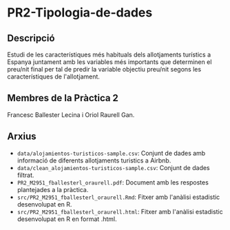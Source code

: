 # PR2-Tipologia-de-dades

## Descripció

Estudi de les característiques més habituals dels allotjaments turístics a Espanya juntament amb les variables més importants que determinen el preu/nit final per tal de predir la variable objectiu preu/nit segons les característiques de l'allotjament.

## Membres de la Pràctica 2

Francesc Ballester Lecina i Oriol Raurell Gan.

## Arxius

* `data/alojamientos-turisticos-sample.csv`: Conjunt de dades amb informació de diferents allotjaments turistics a Airbnb.
* `data/clean_alojamientos-turisticos-sample.csv`: Conjunt de dades filtrat.
* `PR2_M2951_fballesterl_oraurell.pdf`: Document amb les respostes plantejades a la pràctica.
* `src/PR2_M2951_fballesterl_oraurell.Rmd`: Fitxer amb l'anàlisi estadistic desenvolupat en R.
* `src/PR2_M2951_fballesterl_oraurell.html`: Fitxer amb l'anàlisi estadistic desenvolupat en R en format .html.
